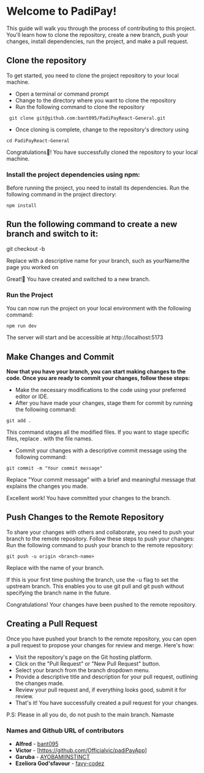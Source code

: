 # Welcome to  PadiPay!
This guide will walk you through the process of contributing to this project. You'll learn how to clone the repository, create a new branch, push your changes, install dependencies, run the project, and make a pull request.

## Clone the repository
To get started, you need to clone the project repository to your local machine. 
- Open a terminal or command prompt
- Change to the directory where you want to clone the repository
- Run the following command to clone the repository

``` git clone git@github.com:bant095/PadiPayReact-General.git```
- Once cloning is complete, change to the repository's directory using
  
```cd PadiPayReact-General```

Congratulations🎉! You have successfully cloned the repository to your local machine.

### Install the project dependencies using npm:
Before running the project, you need to install its dependencies. Run the following command in the project directory:

```npm install```

## Run the following command to create a new branch and switch to it:
git checkout -b <branch-name>

Replace <branch-name> with a descriptive name for your branch, such as yourName/the page you worked on

Great!🎉 You have created and switched to a new branch.


### Run the Project
You can now run the project on your local environment with the following command:

``` npm run dev ```

The server will start and be accessible at http://localhost:5173

## Make Changes and Commit
**Now that you have your branch, you can start making changes to the code. Once you are ready to commit your changes, follow these steps:**
- Make the necessary modifications to the code using your preferred editor or IDE.
- After you have made your changes, stage them for commit by running the following command:

``git add .``

This command stages all the modified files. If you want to stage specific files, replace . with the file names.
- Commit your changes with a descriptive commit message using the following command:

``git commit -m "Your commit message"``

Replace "Your commit message" with a brief and meaningful message that explains the changes you made.

Excellent work! You have committed your changes to the branch.

## Push Changes to the Remote Repository
To share your changes with others and collaborate, you need to push your branch to the remote repository. Follow these steps to push your changes:
Run the following command to push your branch to the remote repository:

``git push -u origin <branch-name>``

Replace <branch-name> with the name of your branch.

If this is your first time pushing the branch, use the -u flag to set the upstream branch. This enables you to use git pull and git push without specifying the branch name in the future.

Congratulations! Your changes have been pushed to the remote repository.

## Creating a Pull Request
Once you have pushed your branch to the remote repository, you can open a pull request to propose your changes for review and merge. Here's how:
- Visit the repository's page on the Git hosting platform.
- Click on the "Pull Request" or "New Pull Request" button.
- Select your branch from the branch dropdown menu.
- Provide a descriptive title and description for your pull request, outlining the changes made.
- Review your pull request and, if everything looks good, submit it for review.
- That's it! You have successfully created a pull request for your changes.

P.S: Please in all you do, do not push to the main branch. Namaste


### Names and Github URL of contributors
- **Alfred** - [bant095](https://github.com/bant095)
- **Victor** - [https://github.com/Officialvic/padiPayApp]
- **Garuba** - [AYOBAMIINSTINCT](https://github.com/AYOBAMIINSTINCT)
- **Ezeliora God'sfavour** - [favy-codez](https://github.com/favy-codez)

